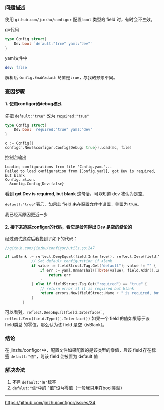 ### 问题描述使用 `github.com/jinzhu/configor` 配置 `bool` 类型的 field 时，有时会不生效。go代码```gotype Config struct{	Dev bool `default:"true" yaml:"dev"`}```yaml文件中```yamldev: false```解析后 `Config.EnableAuth` 的值是`true`，与我的预想不同。### 查因步骤#### 1. 使用configor的debug模式先把 `default:"true"` 改为 `required:"true"````gotype Config struct{	Dev bool `required:"true" yaml:"dev"`}``````goc := Config{}configor.New(&configor.Config{Debug: true}).Load(&c, file)```控制台输出```shellLoading configurations from file 'Config.yaml'...Failed to load configuration from [Config.yaml], got Dev is required, but blankConfiguration:  &config.Config{Dev:false}```看到 **got Dev is required, but blank** 这句话，可以知道 dev 被认为是空。`default:"true"`表示，如果此 field 未在配置文件中设置，则置为 true。我已经离原因更近一步#### 2. 接下来追踪configor的代码，看它是如何得出 Dev 是空的结论的经过调试追踪后我找到了如下的代码：```go//github.com/jinzhu/configor/utils.go:247if isBlank := reflect.DeepEqual(field.Interface(), reflect.Zero(field.Type()).Interface()); isBlank {			// Set default configuration if blank			if value := fieldStruct.Tag.Get("default"); value != "" {				if err := yaml.Unmarshal([]byte(value), field.Addr().Interface()); err != nil {					return err				}			} else if fieldStruct.Tag.Get("required") == "true" {				// return error if it is required but blank				return errors.New(fieldStruct.Name + " is required, but blank")			}		}```可以看到，`reflect.DeepEqual(field.Interface(), reflect.Zero(field.Type()).Interface())`如果一个 field 的值如果等于该 field类型 的零值，那么认为该 field 是空（isBlank）。### 结论在 jinzhu/configor 中，配置文件如果配置的是该类型的零值，且该 field 存在标签 `default:"值"`，则该 field 会被置为 default 值### 解决办法1. 不用 `default:"值"`标签2. `defalut:"值"`中的 "值"设为零值（一般我只用在bool类型）------------------------------------------https://github.com/jinzhu/configor/issues/34